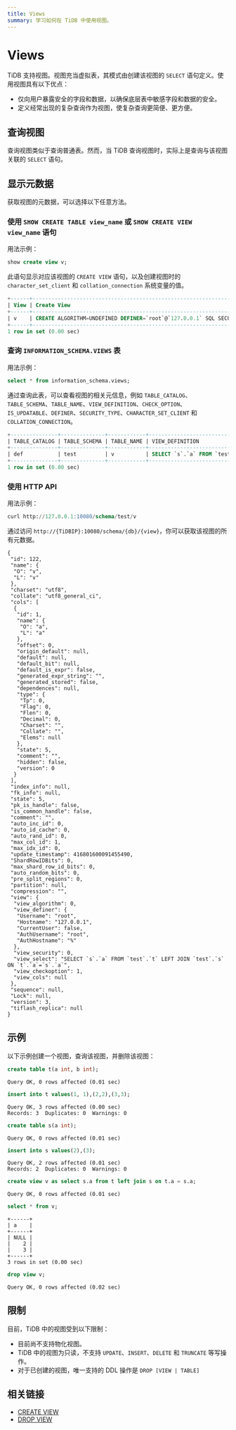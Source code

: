```yaml
---
title: Views
summary: 学习如何在 TiDB 中使用视图。
---
```


# Views

TiDB 支持视图。视图充当虚拟表，其模式由创建该视图的 `SELECT` 语句定义。使用视图具有以下优点：

- 仅向用户暴露安全的字段和数据，以确保底层表中敏感字段和数据的安全。
- 定义经常出现的复杂查询作为视图，使复杂查询更简便、更方便。

## 查询视图

查询视图类似于查询普通表。然而，当 TiDB 查询视图时，实际上是查询与该视图关联的 `SELECT` 语句。

## 显示元数据

获取视图的元数据，可以选择以下任意方法。

### 使用 `SHOW CREATE TABLE view_name` 或 `SHOW CREATE VIEW view_name` 语句

用法示例：

```sql
show create view v;
```

此语句显示对应该视图的 `CREATE VIEW` 语句，以及创建视图时的 `character_set_client` 和 `collation_connection` 系统变量的值。

```sql
+------+---------------------------------------------------------------------------------------------------------------------------------------------------------------------+----------------------+----------------------+
| View | Create View                                                                                                                                                         | character_set_client | collation_connection |
+------+---------------------------------------------------------------------------------------------------------------------------------------------------------------------+----------------------+----------------------+
| v    | CREATE ALGORITHM=UNDEFINED DEFINER=`root`@`127.0.0.1` SQL SECURITY DEFINER VIEW `v` (`a`) AS SELECT `s`.`a` FROM `test`.`t` LEFT JOIN `test`.`s` ON `t`.`a`=`s`.`a` | utf8                 | utf8_general_ci      |
+------+---------------------------------------------------------------------------------------------------------------------------------------------------------------------+----------------------+----------------------+
1 row in set (0.00 sec)
```

### 查询 `INFORMATION_SCHEMA.VIEWS` 表

用法示例：

```sql
select * from information_schema.views;
```

通过查询此表，可以查看视图的相关元信息，例如 `TABLE_CATALOG`、`TABLE_SCHEMA`、`TABLE_NAME`、`VIEW_DEFINITION`、`CHECK_OPTION`、`IS_UPDATABLE`、`DEFINER`、`SECURITY_TYPE`、`CHARACTER_SET_CLIENT` 和 `COLLATION_CONNECTION`。

```sql
+---------------+--------------+------------+------------------------------------------------------------------------+--------------+--------------+----------------+---------------+----------------------+----------------------+
| TABLE_CATALOG | TABLE_SCHEMA | TABLE_NAME | VIEW_DEFINITION                                                        | CHECK_OPTION | IS_UPDATABLE | DEFINER        | SECURITY_TYPE | CHARACTER_SET_CLIENT | COLLATION_CONNECTION |
+---------------+--------------+------------+------------------------------------------------------------------------+--------------+--------------+----------------+---------------+----------------------+----------------------+
| def           | test         | v          | SELECT `s`.`a` FROM `test`.`t` LEFT JOIN `test`.`s` ON `t`.`a`=`s`.`a` | CASCADED     | NO           | root@127.0.0.1 | DEFINER       | utf8                 | utf8_general_ci      |
+---------------+--------------+------------+------------------------------------------------------------------------+--------------+--------------+----------------+---------------+----------------------+----------------------+
1 row in set (0.00 sec)
```

### 使用 HTTP API

用法示例：

```sql
curl http://127.0.0.1:10080/schema/test/v
```

通过访问 `http://{TiDBIP}:10080/schema/{db}/{view}`，你可以获取该视图的所有元数据。

```
{
 "id": 122,
 "name": {
  "O": "v",
  "L": "v"
 },
 "charset": "utf8",
 "collate": "utf8_general_ci",
 "cols": [
  {
   "id": 1,
   "name": {
    "O": "a",
    "L": "a"
   },
   "offset": 0,
   "origin_default": null,
   "default": null,
   "default_bit": null,
   "default_is_expr": false,
   "generated_expr_string": "",
   "generated_stored": false,
   "dependences": null,
   "type": {
    "Tp": 0,
    "Flag": 0,
    "Flen": 0,
    "Decimal": 0,
    "Charset": "",
    "Collate": "",
    "Elems": null
   },
   "state": 5,
   "comment": "",
   "hidden": false,
   "version": 0
  }
 ],
 "index_info": null,
 "fk_info": null,
 "state": 5,
 "pk_is_handle": false,
 "is_common_handle": false,
 "comment": "",
 "auto_inc_id": 0,
 "auto_id_cache": 0,
 "auto_rand_id": 0,
 "max_col_id": 1,
 "max_idx_id": 0,
 "update_timestamp": 416801600091455490,
 "ShardRowIDBits": 0,
 "max_shard_row_id_bits": 0,
 "auto_random_bits": 0,
 "pre_split_regions": 0,
 "partition": null,
 "compression": "",
 "view": {
  "view_algorithm": 0,
  "view_definer": {
   "Username": "root",
   "Hostname": "127.0.0.1",
   "CurrentUser": false,
   "AuthUsername": "root",
   "AuthHostname": "%"
  },
  "view_security": 0,
  "view_select": "SELECT `s`.`a` FROM `test`.`t` LEFT JOIN `test`.`s` ON `t`.`a`=`s`.`a`",
  "view_checkoption": 1,
  "view_cols": null
 },
 "sequence": null,
 "Lock": null,
 "version": 3,
 "tiflash_replica": null
}
```

## 示例

以下示例创建一个视图，查询该视图，并删除该视图：

```sql
create table t(a int, b int);
```

```
Query OK, 0 rows affected (0.01 sec)
```

```sql
insert into t values(1, 1),(2,2),(3,3);
```

```
Query OK, 3 rows affected (0.00 sec)
Records: 3  Duplicates: 0  Warnings: 0
```

```sql
create table s(a int);
```

```
Query OK, 0 rows affected (0.01 sec)
```

```sql
insert into s values(2),(3);
```

```
Query OK, 2 rows affected (0.01 sec)
Records: 2  Duplicates: 0  Warnings: 0
```

```sql
create view v as select s.a from t left join s on t.a = s.a;
```

```
Query OK, 0 rows affected (0.01 sec)
```

```sql
select * from v;
```

```
+------+
| a    |
+------+
| NULL |
|    2 |
|    3 |
+------+
3 rows in set (0.00 sec)
```

```sql
drop view v;
```

```
Query OK, 0 rows affected (0.02 sec)
```

## 限制

目前，TiDB 中的视图受到以下限制：

* 目前尚不支持物化视图。
* TiDB 中的视图为只读，不支持 `UPDATE`、`INSERT`、`DELETE` 和 `TRUNCATE` 等写操作。
* 对于已创建的视图，唯一支持的 DDL 操作是 `DROP [VIEW | TABLE]`

## 相关链接

- [CREATE VIEW](/sql-statements/sql-statement-create-view.md)
- [DROP VIEW](/sql-statements/sql-statement-drop-view.md)